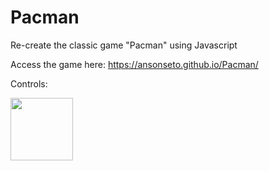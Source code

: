 # Pacman
Re-create the classic game "Pacman" using Javascript

Access the game here: https://ansonseto.github.io/Pacman/

Controls: 

<img src="https://user-images.githubusercontent.com/61979765/192285666-3f9652ba-e01b-4006-9c48-ffd245d289ce.png" width="100">




